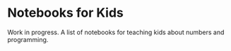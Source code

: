 # Notebooks for Kids

Work in progress. A list of notebooks for teaching kids about numbers and programming.
